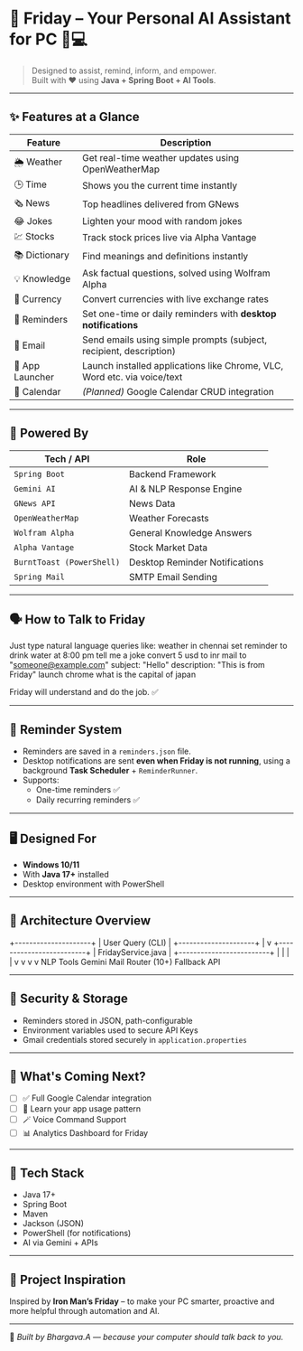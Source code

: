 # 🤖 Friday – Your Personal AI Assistant for PC 🧠💻

> Designed to assist, remind, inform, and empower.  
> Built with ❤️ using **Java + Spring Boot + AI Tools**.

---

## ✨ Features at a Glance

| Feature        | Description                                                                 |
|----------------|-----------------------------------------------------------------------------|
| 🌦️ Weather      | Get real-time weather updates using OpenWeatherMap                         |
| 🕒 Time         | Shows you the current time instantly                                        |
| 🗞 News         | Top headlines delivered from GNews                                          |
| 😂 Jokes        | Lighten your mood with random jokes                                         |
| 💹 Stocks       | Track stock prices live via Alpha Vantage                                   |
| 📚 Dictionary   | Find meanings and definitions instantly                                     |
| 💡 Knowledge    | Ask factual questions, solved using Wolfram Alpha                          |
| 💱 Currency     | Convert currencies with live exchange rates                                |
| 🔔 Reminders    | Set one-time or daily reminders with **desktop notifications**              |
| 📧 Email        | Send emails using simple prompts (subject, recipient, description)         |
| 🚀 App Launcher | Launch installed applications like Chrome, VLC, Word etc. via voice/text   |
| 📅 Calendar     | *(Planned)* Google Calendar CRUD integration                                |

---

## 🧠 Powered By

| Tech / API                 | Role                         |
|---------------------------|------------------------------|
| `Spring Boot`             | Backend Framework            |
| `Gemini AI`               | AI & NLP Response Engine     |
| `GNews API`               | News Data                    |
| `OpenWeatherMap`          | Weather Forecasts            |
| `Wolfram Alpha`           | General Knowledge Answers    |
| `Alpha Vantage`           | Stock Market Data            |
| `BurntToast (PowerShell)` | Desktop Reminder Notifications |
| `Spring Mail`             | SMTP Email Sending           |

---

## 🗣️ How to Talk to Friday

Just type natural language queries like:
weather in chennai
set reminder to drink water at 8:00 pm
tell me a joke
convert 5 usd to inr
mail to "someone@example.com" subject: "Hello" description: "This is from Friday"
launch chrome
what is the capital of japan


Friday will understand and do the job. ✅

---

## 📁 Reminder System

- Reminders are saved in a `reminders.json` file.
- Desktop notifications are sent **even when Friday is not running**, using a background **Task Scheduler** + `ReminderRunner`.
- Supports:
  - One-time reminders ✅
  - Daily recurring reminders ✅

---

## 🖥️ Designed For

- **Windows 10/11**
- With **Java 17+** installed
- Desktop environment with PowerShell

---

## 🧩 Architecture Overview

+---------------------+
| User Query (CLI) |
+---------------------+
|
v
+-------------------------+
| FridayService.java |
+-------------------------+
| | | |
v v v v
NLP Tools Gemini Mail
Router (10+) Fallback API

---

## 🔐 Security & Storage

- Reminders stored in JSON, path-configurable  
- Environment variables used to secure API Keys  
- Gmail credentials stored securely in `application.properties`  

---

## 🎯 What's Coming Next?

- [ ] ✅ Full Google Calendar integration  
- [ ] 🧠 Learn your app usage pattern  
- [ ] 🪄 Voice Command Support  
- [ ] 📊 Analytics Dashboard for Friday  

---

## 🧬 Tech Stack

- Java 17+
- Spring Boot
- Maven
- Jackson (JSON)
- PowerShell (for notifications)
- AI via Gemini + APIs

---

## 🔎 Project Inspiration

Inspired by **Iron Man’s Friday** – to make your PC smarter, proactive and more helpful through automation and AI.

---

🧠 *Built by Bhargava.A — because your computer should talk back to you.*
